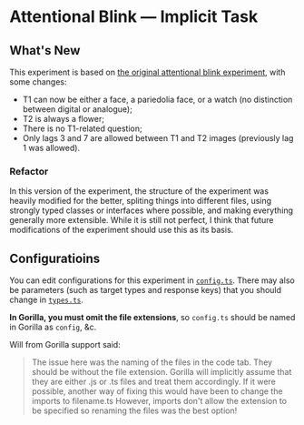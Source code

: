 # Attentional Blink &mdash; Implicit Task

## What's New

This experiment is based on [the original attentional blink experiment](../attentional-blink), with some changes:
  - T1 can now be either a face, a pariedolia face, or a watch (no distinction between digital or analogue);
  - T2 is always a flower;
  - There is no T1-related question;
  - Only lags 3 and 7 are allowed between T1 and T2 images (previously lag 1 was allowed).

### Refactor

In this version of the experiment, the structure of the experiment was heavily modified for the better, spliting things into different files, using strongly typed classes or interfaces where possible, and making everything generally more extensible.  While it is still not perfect, I think that future modifications of the experiment should use this as its basis.

## Configuratioins

You can edit configurations for this experiment in [`config.ts`](./src/config.ts).  There may also be parameters (such as target types and response keys) that you should change in [`types.ts`](./src/types.ts).

**In Gorilla, you must omit the file extensions**, so `config.ts` should be named in Gorilla as `config`, &c.

Will from Gorilla support said:
> The issue here was the naming of the files in the code tab.  They should be without the file extension.  Gorilla will implicitly assume that they are either .js or .ts files and treat them accordingly. If it were possible, another way of fixing this would have been to change the imports to filename.ts However, imports don't allow the extension to be specified so renaming the files was the best option!


